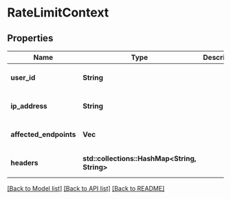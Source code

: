 # RateLimitContext

## Properties
Name | Type | Description | Notes
------------ | ------------- | ------------- | -------------
**user_id** | **String** |  | [optional] [default to None]
**ip_address** | **String** |  | [optional] [default to None]
**affected_endpoints** | **Vec<String>** |  | [optional] [default to None]
**headers** | **std::collections::HashMap<String, String>** |  | [optional] [default to None]

[[Back to Model list]](../README.md#documentation-for-models) [[Back to API list]](../README.md#documentation-for-api-endpoints) [[Back to README]](../README.md)


